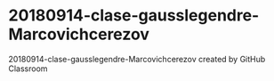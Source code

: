 # 20180914-clase-gausslegendre-Marcovichcerezov
20180914-clase-gausslegendre-Marcovichcerezov created by GitHub Classroom

